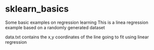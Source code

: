 # sklearn_basics
Some basic examples on regression learning
This is a linea regression example based on a randomly generated dataset

data.txt contains the x,y coordinates of the line going to fit using linear regression
